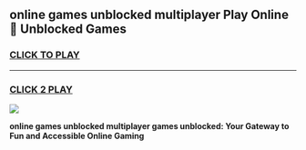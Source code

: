 
## online games unblocked multiplayer Play Online 👋 Unblocked Games
<h3>
<a href="https://premium.freeplayer.one?title=online_games_unblocked_multiplayer&ref=19F">CLICK TO PLAY</a></h3>
<hr>

<h3>
<a href="https://premium.freeplayer.one?title=online_games_unblocked_multiplayer&ref=19F">CLICK 2 PLAY</a>
  
</h3>

<a href="https://premium.freeplayer.one?title=online_games_unblocked_multiplayer&ref=19F"><img src="https://clearcache.store/games.png"></a>


**online games unblocked multiplayer games unblocked: Your Gateway to Fun and Accessible Online Gaming**
